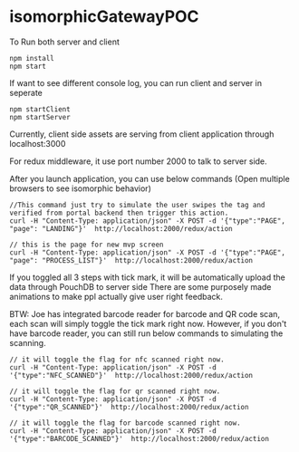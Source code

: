 # isomorphicGatewayPOC


To Run both server and client
```
npm install
npm start
```


If want to see different console log, you can run client and server in seperate 

```
npm startClient
npm startServer
```


Currently, client side assets are serving from client application through localhost:3000

For redux middleware, it use port number 2000 to talk to server side.



After you launch application, you can use below commands  (Open multiple browsers to see isomorphic behavior)
```
//This command just try to simulate the user swipes the tag and verified from portal backend then trigger this action.
curl -H "Content-Type: application/json" -X POST -d '{"type":"PAGE", "page": "LANDING"}'  http://localhost:2000/redux/action
 
// this is the page for new mvp screen
curl -H "Content-Type: application/json" -X POST -d '{"type":"PAGE", "page": "PROCESS_LIST"}'  http://localhost:2000/redux/action
```


If you toggled all 3 steps with tick mark, it will be automatically upload the data through PouchDB to server side
There are some purposely made animations to make ppl actually give user right feedback.

BTW: Joe has integrated barcode reader for barcode and QR code scan, each scan will simply toggle the tick mark right now.
However, if you don't have barcode reader, you can still run below commands to simulating the scanning.
```
// it will toggle the flag for nfc scanned right now.
curl -H "Content-Type: application/json" -X POST -d '{"type":"NFC_SCANNED"}'  http://localhost:2000/redux/action

// it will toggle the flag for qr scanned right now.
curl -H "Content-Type: application/json" -X POST -d '{"type":"QR_SCANNED"}'  http://localhost:2000/redux/action

// it will toggle the flag for barcode scanned right now.
curl -H "Content-Type: application/json" -X POST -d '{"type":"BARCODE_SCANNED"}'  http://localhost:2000/redux/action

```

